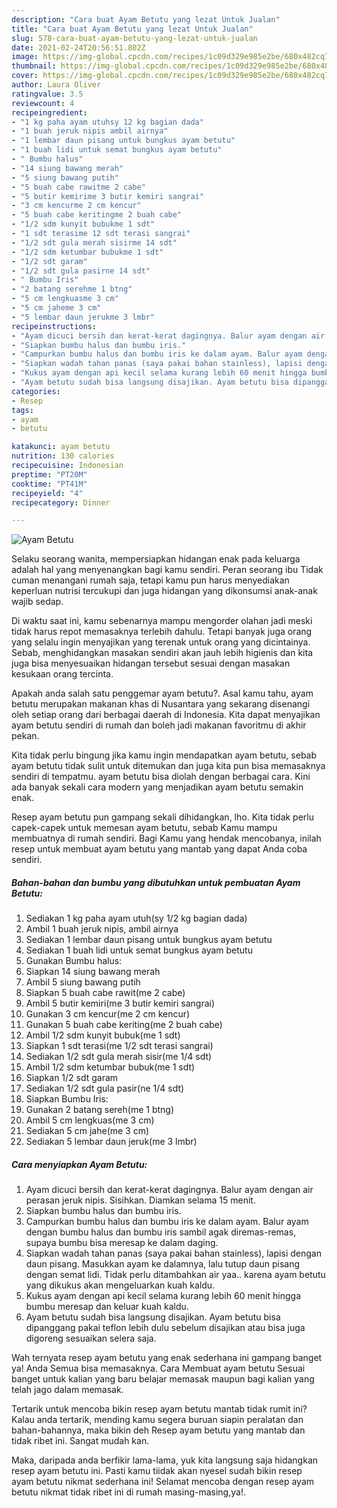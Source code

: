 ```yaml
---
description: "Cara buat Ayam Betutu yang lezat Untuk Jualan"
title: "Cara buat Ayam Betutu yang lezat Untuk Jualan"
slug: 578-cara-buat-ayam-betutu-yang-lezat-untuk-jualan
date: 2021-02-24T20:56:51.802Z
image: https://img-global.cpcdn.com/recipes/1c09d329e985e2be/680x482cq70/ayam-betutu-foto-resep-utama.jpg
thumbnail: https://img-global.cpcdn.com/recipes/1c09d329e985e2be/680x482cq70/ayam-betutu-foto-resep-utama.jpg
cover: https://img-global.cpcdn.com/recipes/1c09d329e985e2be/680x482cq70/ayam-betutu-foto-resep-utama.jpg
author: Laura Oliver
ratingvalue: 3.5
reviewcount: 4
recipeingredient:
- "1 kg paha ayam utuhsy 12 kg bagian dada"
- "1 buah jeruk nipis ambil airnya"
- "1 lembar daun pisang untuk bungkus ayam betutu"
- "1 buah lidi untuk semat bungkus ayam betutu"
- " Bumbu halus"
- "14 siung bawang merah"
- "5 siung bawang putih"
- "5 buah cabe rawitme 2 cabe"
- "5 butir kemirime 3 butir kemiri sangrai"
- "3 cm kencurme 2 cm kencur"
- "5 buah cabe keritingme 2 buah cabe"
- "1/2 sdm kunyit bubukme 1 sdt"
- "1 sdt terasime 12 sdt terasi sangrai"
- "1/2 sdt gula merah sisirme 14 sdt"
- "1/2 sdm ketumbar bubukme 1 sdt"
- "1/2 sdt garam"
- "1/2 sdt gula pasirne 14 sdt"
- " Bumbu Iris"
- "2 batang serehme 1 btng"
- "5 cm lengkuasme 3 cm"
- "5 cm jaheme 3 cm"
- "5 lembar daun jerukme 3 lmbr"
recipeinstructions:
- "Ayam dicuci bersih dan kerat-kerat dagingnya. Balur ayam dengan air perasan jeruk nipis. Sisihkan. Diamkan selama 15 menit."
- "Siapkan bumbu halus dan bumbu iris."
- "Campurkan bumbu halus dan bumbu iris ke dalam ayam. Balur ayam dengan bumbu halus dan bumbu iris sambil agak diremas-remas, supaya bumbu bisa meresap ke dalam daging."
- "Siapkan wadah tahan panas (saya pakai bahan stainless), lapisi dengan daun pisang. Masukkan ayam ke dalamnya, lalu tutup daun pisang dengan semat lidi. Tidak perlu ditambahkan air yaa.. karena ayam betutu yang dikukus akan mengeluarkan kuah kaldu."
- "Kukus ayam dengan api kecil selama kurang lebih 60 menit hingga bumbu meresap dan keluar kuah kaldu."
- "Ayam betutu sudah bisa langsung disajikan. Ayam betutu bisa dipanggang pakai teflon lebih dulu sebelum disajikan atau bisa juga digoreng sesuaikan selera saja."
categories:
- Resep
tags:
- ayam
- betutu

katakunci: ayam betutu 
nutrition: 130 calories
recipecuisine: Indonesian
preptime: "PT20M"
cooktime: "PT41M"
recipeyield: "4"
recipecategory: Dinner

---
```



![Ayam Betutu](https://img-global.cpcdn.com/recipes/1c09d329e985e2be/680x482cq70/ayam-betutu-foto-resep-utama.jpg)

Selaku seorang wanita, mempersiapkan hidangan enak pada keluarga adalah hal yang menyenangkan bagi kamu sendiri. Peran seorang ibu Tidak cuman menangani rumah saja, tetapi kamu pun harus menyediakan keperluan nutrisi tercukupi dan juga hidangan yang dikonsumsi anak-anak wajib sedap.

Di waktu  saat ini, kamu sebenarnya mampu mengorder olahan jadi meski tidak harus repot memasaknya terlebih dahulu. Tetapi banyak juga orang yang selalu ingin menyajikan yang terenak untuk orang yang dicintainya. Sebab, menghidangkan masakan sendiri akan jauh lebih higienis dan kita juga bisa menyesuaikan hidangan tersebut sesuai dengan masakan kesukaan orang tercinta. 



Apakah anda salah satu penggemar ayam betutu?. Asal kamu tahu, ayam betutu merupakan makanan khas di Nusantara yang sekarang disenangi oleh setiap orang dari berbagai daerah di Indonesia. Kita dapat menyajikan ayam betutu sendiri di rumah dan boleh jadi makanan favoritmu di akhir pekan.

Kita tidak perlu bingung jika kamu ingin mendapatkan ayam betutu, sebab ayam betutu tidak sulit untuk ditemukan dan juga kita pun bisa memasaknya sendiri di tempatmu. ayam betutu bisa diolah dengan berbagai cara. Kini ada banyak sekali cara modern yang menjadikan ayam betutu semakin enak.

Resep ayam betutu pun gampang sekali dihidangkan, lho. Kita tidak perlu capek-capek untuk memesan ayam betutu, sebab Kamu mampu membuatnya di rumah sendiri. Bagi Kamu yang hendak mencobanya, inilah resep untuk membuat ayam betutu yang mantab yang dapat Anda coba sendiri.

<!--inarticleads1-->

##### Bahan-bahan dan bumbu yang dibutuhkan untuk pembuatan Ayam Betutu:

1. Sediakan 1 kg paha ayam utuh(sy 1/2 kg bagian dada)
1. Ambil 1 buah jeruk nipis, ambil airnya
1. Sediakan 1 lembar daun pisang untuk bungkus ayam betutu
1. Sediakan 1 buah lidi untuk semat bungkus ayam betutu
1. Gunakan  Bumbu halus:
1. Siapkan 14 siung bawang merah
1. Ambil 5 siung bawang putih
1. Siapkan 5 buah cabe rawit(me 2 cabe)
1. Ambil 5 butir kemiri(me 3 butir kemiri sangrai)
1. Gunakan 3 cm kencur(me 2 cm kencur)
1. Gunakan 5 buah cabe keriting(me 2 buah cabe)
1. Ambil 1/2 sdm kunyit bubuk(me 1 sdt)
1. Siapkan 1 sdt terasi(me 1/2 sdt terasi sangrai)
1. Sediakan 1/2 sdt gula merah sisir(me 1/4 sdt)
1. Ambil 1/2 sdm ketumbar bubuk(me 1 sdt)
1. Siapkan 1/2 sdt garam
1. Sediakan 1/2 sdt gula pasir(ne 1/4 sdt)
1. Siapkan  Bumbu Iris:
1. Gunakan 2 batang sereh(me 1 btng)
1. Ambil 5 cm lengkuas(me 3 cm)
1. Sediakan 5 cm jahe(me 3 cm)
1. Sediakan 5 lembar daun jeruk(me 3 lmbr)




<!--inarticleads2-->

##### Cara menyiapkan Ayam Betutu:

1. Ayam dicuci bersih dan kerat-kerat dagingnya. Balur ayam dengan air perasan jeruk nipis. Sisihkan. Diamkan selama 15 menit.
1. Siapkan bumbu halus dan bumbu iris.
1. Campurkan bumbu halus dan bumbu iris ke dalam ayam. Balur ayam dengan bumbu halus dan bumbu iris sambil agak diremas-remas, supaya bumbu bisa meresap ke dalam daging.
1. Siapkan wadah tahan panas (saya pakai bahan stainless), lapisi dengan daun pisang. Masukkan ayam ke dalamnya, lalu tutup daun pisang dengan semat lidi. Tidak perlu ditambahkan air yaa.. karena ayam betutu yang dikukus akan mengeluarkan kuah kaldu.
1. Kukus ayam dengan api kecil selama kurang lebih 60 menit hingga bumbu meresap dan keluar kuah kaldu.
1. Ayam betutu sudah bisa langsung disajikan. Ayam betutu bisa dipanggang pakai teflon lebih dulu sebelum disajikan atau bisa juga digoreng sesuaikan selera saja.




Wah ternyata resep ayam betutu yang enak sederhana ini gampang banget ya! Anda Semua bisa memasaknya. Cara Membuat ayam betutu Sesuai banget untuk kalian yang baru belajar memasak maupun bagi kalian yang telah jago dalam memasak.

Tertarik untuk mencoba bikin resep ayam betutu mantab tidak rumit ini? Kalau anda tertarik, mending kamu segera buruan siapin peralatan dan bahan-bahannya, maka bikin deh Resep ayam betutu yang mantab dan tidak ribet ini. Sangat mudah kan. 

Maka, daripada anda berfikir lama-lama, yuk kita langsung saja hidangkan resep ayam betutu ini. Pasti kamu tiidak akan nyesel sudah bikin resep ayam betutu nikmat sederhana ini! Selamat mencoba dengan resep ayam betutu nikmat tidak ribet ini di rumah masing-masing,ya!.


